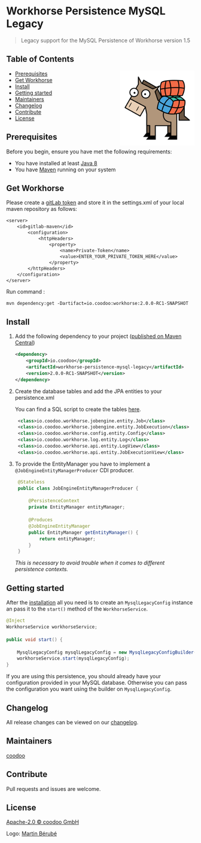 # Workhorse Persistence MySQL Legacy

> Legacy support for the MySQL Persistence of Workhorse version 1.5

## Table of Contents
<img align="right" height="200px" src="logo.png">

- [Prerequisites](#prerequisites)
- [Get Workhorse](#get-workhorse)
- [Install](#install)
- [Getting started](#getting-started)
- [Maintainers](#maintainers)
- [Changelog](#changelog)
- [Contribute](#contribute)
- [License](#license)
  

## Prerequisites

Before you begin, ensure you have met the following requirements:
* You have installed at least [Java 8](http://www.oracle.com/technetwork/java/javase/downloads/jdk8-downloads-2133151.html)
* You have [Maven](https://maven.apache.org/download.cgi) running on your system
  
## Get Workhorse
  
Please create a [gitLab token](https://gitlab.coodoo.io/profile/personal_access_tokens) and store it in the settings.xml of your local maven repository as follows:

```
<server>
	<id>gitlab-maven</id>
		<configuration>
			<httpHeaders>
				<property>
					<name>Private-Token</name>
					<value>ENTER_YOUR_PRIVATE_TOKEN_HERE</value>
				</property>
		</httpHeaders>
	</configuration>
</server>
```

Run command :

```
mvn dependency:get -Dartifact=io.coodoo:workhorse:2.0.0-RC1-SNAPSHOT
```

## Install

1. Add the following dependency to your project ([published on Maven Central](http://search.maven.org/#artifactdetails%7Cio.coodoo%7Cworkhorse%7C1.5.0%7Cjar))
   
   ```xml
   <dependency>
       <groupId>io.coodoo</groupId>
       <artifactId>workhorse-persistence-mysql-legacy</artifactId>
       <version>2.0.0-RC1-SNAPSHOT</version>
   </dependency>
   ```
   
2. Create the database tables and add the JPA entities to your persistence.xml
   
   You can find a SQL script to create the tables [here](./src/main/resources/mysql-schema.sql).
   
   ```xml
	<class>io.coodoo.workhorse.jobengine.entity.Job</class>
	<class>io.coodoo.workhorse.jobengine.entity.JobExecution</class>
	<class>io.coodoo.workhorse.config.entity.Config</class>
	<class>io.coodoo.workhorse.log.entity.Log</class>
	<class>io.coodoo.workhorse.api.entity.LogView</class>
	<class>io.coodoo.workhorse.api.entity.JobExecutionView</class>
   ```
3. To provide the EntityManager you have to implement a `@JobEngineEntityManagerProducer` CDI producer.

   ```java
    @Stateless
    public class JobEngineEntityManagerProducer {
    
        @PersistenceContext
        private EntityManager entityManager;
    
        @Produces
        @JobEngineEntityManager
        public EntityManager getEntityManager() {
            return entityManager;
        }
    }
    ```
    *This is necessary to avoid trouble when it comes to different persistence contexts.*



## Getting started

After the [installation](#install) all you need is to create an `MysqlLegacyConfig` instance an pass it to the `start()` method of the `WorkhorseService`.

```java
@Inject
WorkhorseService workhorseService;

public void start() {

    MysqlLegacyConfig mysqlLegacyConfig = new MysqlLegacyConfigBuilder().build();
    workhorseService.start(mysqlLegacyConfig);
}
```

If you are using this persistence, you should already have your configuration provided in your MySQL database. Otherwise you can pass the configuration you want using the builder on `MysqlLegacyConfig`.



## Changelog

All release changes can be viewed on our [changelog](./CHANGELOG.md).


## Maintainers

[coodoo](https://github.com/orgs/coodoo-io/people)


## Contribute

Pull requests and issues are welcome.


## License

[Apache-2.0 © coodoo GmbH](./LICENSE)

Logo: [Martin Bérubé](http://www.how-to-draw-funny-cartoons.com)
  
